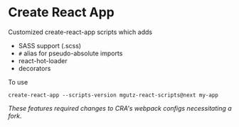 # Create React App

Customized create-react-app scripts which adds

* SASS support (.scss)
* `#` alias for pseudo-absolute imports
* react-hot-loader
* decorators

To use

    create-react-app --scripts-version mgutz-react-scripts@next my-app


_These features required changes to CRA's webpack configs necessitating a fork._
